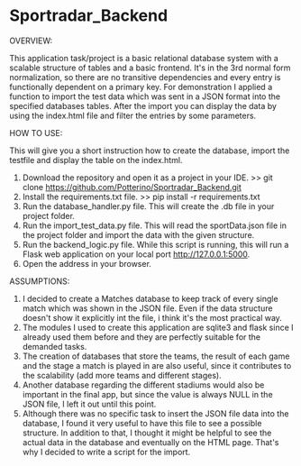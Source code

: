 # Sportradar_Backend

OVERVIEW:

This application task/project is a basic relational database system with a scalable structure of tables and a basic frontend. It's in the 3rd normal form normalization, so there are no transitive dependencies and every entry is functionally dependent on a primary key. 
For demonstration I applied a function to import the test data which was sent in a JSON format into the specified databases tables. 
After the import you can display the data by using the index.html file and filter the entries by some parameters.

HOW TO USE:

This will give you a short instruction how to create the database, import the testfile and display the table on the index.html.

1. Download the repository and open it as a project in your IDE. >> git clone https://github.com/Potterino/Sportradar_Backend.git
2. Install the requirements.txt file. >> pip install -r requirements.txt
3. Run the database_handler.py file. This will create the .db file in your project folder.
4. Run the import_test_data.py file. This will read the sportData.json file in the project folder and import the data with the given structure.
5. Run the backend_logic.py file. While this script is running, this will run a Flask web application on your local port http://127.0.0.1:5000.
6. Open the address in your browser.

ASSUMPTIONS:

1. I decided to create a Matches database to keep track of every single match which was shown in the JSON file. Even if the data structure doesn't show it explicitly int the file, i think it's the most practical way.
2. The modules I used to create this application are sqlite3 and flask since I already used them before and they are perfectly suitable for the demanded tasks.
3. The creation of databases that store the teams, the result of each game and the stage a match is played in are also useful, since it contributes to the scalability (add more teams and different stages).
4. Another database regarding the different stadiums would also be important in the final app, but since the value is always NULL in the JSON file, I left it out until this point.
5. Although there was no specific task to insert the JSON file data into the database, I found it very useful to have this file to see a possible structure. In addition to that, I thought it might be helpful to see the actual data in the database and eventually on the HTML page. That's why I decided to write a script for the import.
   
